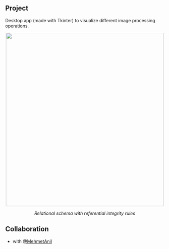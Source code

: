 ## Project

Desktop app (made with Tkinter) to visualize different image processing operations. 

<p align="center">
       <img src="https://i.ibb.co/9ynndZg/Ekran-Al-nt-s.png" width="500" height="550" align = center>
       <p align="center"> <i>Relational schema with referential integrity rules</i> </p>
</p>

## Collaboration

- with [@MehmetAnil](https://github.com/MehmetAnil) 
